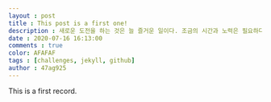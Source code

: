 ```yaml
---
layout : post
title : This post is a first one!
description : 새로운 도전을 하는 것은 늘 즐거운 일이다. 조금의 시간과 노력은 필요하다.
date : 2020-07-16 16:13:00 
comments : true
color: AFAFAF
tags : [challenges, jekyll, github]
author : 47ag925
---
```


This is a first record.
